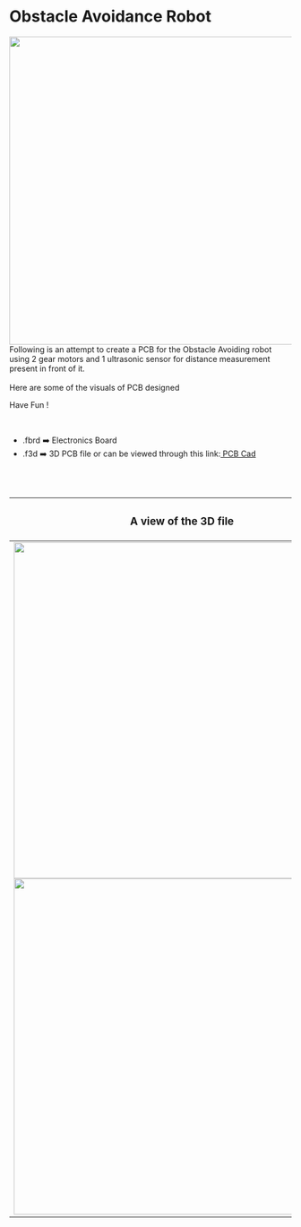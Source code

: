 <h1>Obstacle Avoidance Robot</h1>

<div>
   <img width=550 align=right src="https://github.com/Curovearth/Dive-into-Electronics/blob/main/PCB%20Designs/25-Obstacle%20Avoidance%20Robot/img1.png"/>
   <p>Following is an attempt to create a PCB for the Obstacle Avoiding robot using 2 gear motors and 1 ultrasonic sensor for distance measurement present in front of it.
  <br><br>Here are some of the visuals of PCB designed<br>
        
   Have Fun !
  </p>
<br>

   - .fbrd ➡️ Electronics Board
   - .f3d  ➡️ 3D PCB file or can be viewed through this link:<a href="https://a360.co/33b0EW8"> PCB Cad</a>
   
   
<br> <br> 
<div align=center>
   
| <h3>A view of the 3D file</h2> | <h3>Schematic Diagram for PCB</h3> |      
| --- | --- |
| <img width=600 align=center src="https://github.com/Curovearth/Dive-into-Electronics/blob/main/PCB%20Designs/25-Obstacle%20Avoidance%20Robot/img2.png"/><br><img width=600 align=center src="https://github.com/Curovearth/Dive-into-Electronics/blob/main/PCB%20Designs/25-Obstacle%20Avoidance%20Robot/img3.png"/> |    <img width="400" src="https://github.com/Curovearth/Dive-into-Electronics/blob/main/PCB%20Designs/25-Obstacle%20Avoidance%20Robot/PCB%20view.png"> | 
 
</div>

 
